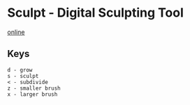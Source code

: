 # Sculpt - Digital Sculpting Tool

[online](https://aleksimyllyoja.github.io/sculpt)

## Keys
```
d - grow
s - sculpt
< - subdivide
z - smaller brush
x - larger brush
```
